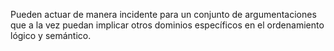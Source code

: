 Pueden actuar de manera incidente para un conjunto de argumentaciones que a la vez puedan implicar otros dominios específicos en el ordenamiento lógico y semántico.
